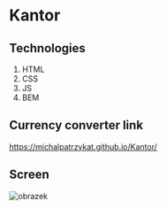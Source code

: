 # Kantor

## Technologies
1. HTML
2. CSS
3. JS
4. BEM

## Currency converter link

https://michalpatrzykat.github.io/Kantor/

## Screen

![obrazek](https://zapodaj.net/images/3484b381ae3fa.png)

